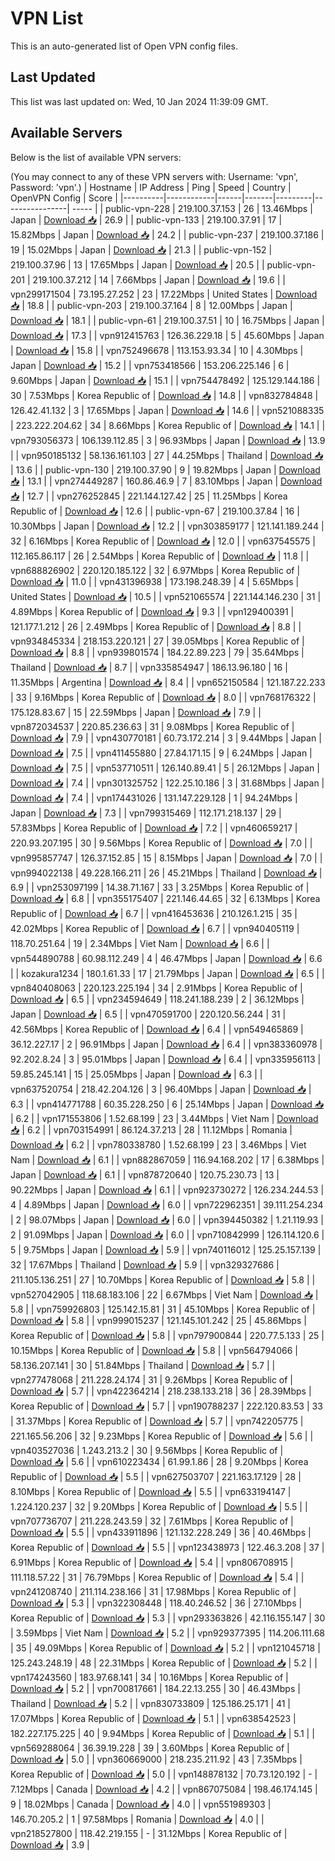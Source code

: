 # VPN List

This is an auto-generated list of Open VPN config files.

## Last Updated

This list was last updated on: Wed, 10 Jan 2024 11:39:09 GMT.

## Available Servers

Below is the list of available VPN servers:

(You may connect to any of these VPN servers with: Username: 'vpn', Password: 'vpn'.)
| Hostname | IP Address | Ping | Speed | Country | OpenVPN Config | Score |
|----------|------------|------|-------|---------|----------------| ----- |
| public-vpn-228 | 219.100.37.153 | 26 | 13.46Mbps | Japan | [Download 📥](./configs/server_0_JP.ovpn) | 26.9 |
| public-vpn-133 | 219.100.37.91 | 17 | 15.82Mbps | Japan | [Download 📥](./configs/server_1_JP.ovpn) | 24.2 |
| public-vpn-237 | 219.100.37.186 | 19 | 15.02Mbps | Japan | [Download 📥](./configs/server_2_JP.ovpn) | 21.3 |
| public-vpn-152 | 219.100.37.96 | 13 | 17.65Mbps | Japan | [Download 📥](./configs/server_3_JP.ovpn) | 20.5 |
| public-vpn-201 | 219.100.37.212 | 14 | 7.66Mbps | Japan | [Download 📥](./configs/server_4_JP.ovpn) | 19.6 |
| vpn299171504 | 73.195.27.252 | 23 | 17.22Mbps | United States | [Download 📥](./configs/server_5_US.ovpn) | 18.8 |
| public-vpn-203 | 219.100.37.164 | 8 | 12.00Mbps | Japan | [Download 📥](./configs/server_6_JP.ovpn) | 18.1 |
| public-vpn-61 | 219.100.37.51 | 10 | 16.75Mbps | Japan | [Download 📥](./configs/server_7_JP.ovpn) | 17.3 |
| vpn912415763 | 126.36.229.18 | 5 | 45.60Mbps | Japan | [Download 📥](./configs/server_8_JP.ovpn) | 15.8 |
| vpn752496678 | 113.153.93.34 | 10 | 4.30Mbps | Japan | [Download 📥](./configs/server_9_JP.ovpn) | 15.2 |
| vpn753418566 | 153.206.225.146 | 6 | 9.60Mbps | Japan | [Download 📥](./configs/server_10_JP.ovpn) | 15.1 |
| vpn754478492 | 125.129.144.186 | 30 | 7.53Mbps | Korea Republic of | [Download 📥](./configs/server_11_KR.ovpn) | 14.8 |
| vpn832784848 | 126.42.41.132 | 3 | 17.65Mbps | Japan | [Download 📥](./configs/server_12_JP.ovpn) | 14.6 |
| vpn521088335 | 223.222.204.62 | 34 | 8.66Mbps | Korea Republic of | [Download 📥](./configs/server_13_KR.ovpn) | 14.1 |
| vpn793056373 | 106.139.112.85 | 3 | 96.93Mbps | Japan | [Download 📥](./configs/server_14_JP.ovpn) | 13.9 |
| vpn950185132 | 58.136.161.103 | 27 | 44.25Mbps | Thailand | [Download 📥](./configs/server_15_TH.ovpn) | 13.6 |
| public-vpn-130 | 219.100.37.90 | 9 | 19.82Mbps | Japan | [Download 📥](./configs/server_16_JP.ovpn) | 13.1 |
| vpn274449287 | 160.86.46.9 | 7 | 83.10Mbps | Japan | [Download 📥](./configs/server_17_JP.ovpn) | 12.7 |
| vpn276252845 | 221.144.127.42 | 25 | 11.25Mbps | Korea Republic of | [Download 📥](./configs/server_18_KR.ovpn) | 12.6 |
| public-vpn-67 | 219.100.37.84 | 16 | 10.30Mbps | Japan | [Download 📥](./configs/server_19_JP.ovpn) | 12.2 |
| vpn303859177 | 121.141.189.244 | 32 | 6.16Mbps | Korea Republic of | [Download 📥](./configs/server_20_KR.ovpn) | 12.0 |
| vpn637545575 | 112.165.86.117 | 26 | 2.54Mbps | Korea Republic of | [Download 📥](./configs/server_21_KR.ovpn) | 11.8 |
| vpn688826902 | 220.120.185.122 | 32 | 6.97Mbps | Korea Republic of | [Download 📥](./configs/server_22_KR.ovpn) | 11.0 |
| vpn431396938 | 173.198.248.39 | 4 | 5.65Mbps | United States | [Download 📥](./configs/server_23_US.ovpn) | 10.5 |
| vpn521065574 | 221.144.146.230 | 31 | 4.89Mbps | Korea Republic of | [Download 📥](./configs/server_24_KR.ovpn) | 9.3 |
| vpn129400391 | 121.177.1.212 | 26 | 2.49Mbps | Korea Republic of | [Download 📥](./configs/server_25_KR.ovpn) | 8.8 |
| vpn934845334 | 218.153.220.121 | 27 | 39.05Mbps | Korea Republic of | [Download 📥](./configs/server_26_KR.ovpn) | 8.8 |
| vpn939801574 | 184.22.89.223 | 79 | 35.64Mbps | Thailand | [Download 📥](./configs/server_27_TH.ovpn) | 8.7 |
| vpn335854947 | 186.13.96.180 | 16 | 11.35Mbps | Argentina | [Download 📥](./configs/server_28_AR.ovpn) | 8.4 |
| vpn652150584 | 121.187.22.233 | 33 | 9.16Mbps | Korea Republic of | [Download 📥](./configs/server_29_KR.ovpn) | 8.0 |
| vpn768176322 | 175.128.83.67 | 15 | 22.59Mbps | Japan | [Download 📥](./configs/server_30_JP.ovpn) | 7.9 |
| vpn872034537 | 220.85.236.63 | 31 | 9.08Mbps | Korea Republic of | [Download 📥](./configs/server_31_KR.ovpn) | 7.9 |
| vpn430770181 | 60.73.172.214 | 3 | 9.44Mbps | Japan | [Download 📥](./configs/server_32_JP.ovpn) | 7.5 |
| vpn411455880 | 27.84.171.15 | 9 | 6.24Mbps | Japan | [Download 📥](./configs/server_33_JP.ovpn) | 7.5 |
| vpn537710511 | 126.140.89.41 | 5 | 26.12Mbps | Japan | [Download 📥](./configs/server_34_JP.ovpn) | 7.4 |
| vpn301325752 | 122.25.10.186 | 3 | 31.68Mbps | Japan | [Download 📥](./configs/server_35_JP.ovpn) | 7.4 |
| vpn174431026 | 131.147.229.128 | 1 | 94.24Mbps | Japan | [Download 📥](./configs/server_36_JP.ovpn) | 7.3 |
| vpn799315469 | 112.171.218.137 | 29 | 57.83Mbps | Korea Republic of | [Download 📥](./configs/server_37_KR.ovpn) | 7.2 |
| vpn460659217 | 220.93.207.195 | 30 | 9.56Mbps | Korea Republic of | [Download 📥](./configs/server_38_KR.ovpn) | 7.0 |
| vpn995857747 | 126.37.152.85 | 15 | 8.15Mbps | Japan | [Download 📥](./configs/server_39_JP.ovpn) | 7.0 |
| vpn994022138 | 49.228.166.211 | 26 | 45.21Mbps | Thailand | [Download 📥](./configs/server_40_TH.ovpn) | 6.9 |
| vpn253097199 | 14.38.71.167 | 33 | 3.25Mbps | Korea Republic of | [Download 📥](./configs/server_41_KR.ovpn) | 6.8 |
| vpn355175407 | 221.146.44.65 | 32 | 6.13Mbps | Korea Republic of | [Download 📥](./configs/server_42_KR.ovpn) | 6.7 |
| vpn416453636 | 210.126.1.215 | 35 | 42.02Mbps | Korea Republic of | [Download 📥](./configs/server_43_KR.ovpn) | 6.7 |
| vpn940405119 | 118.70.251.64 | 19 | 2.34Mbps | Viet Nam | [Download 📥](./configs/server_44_VN.ovpn) | 6.6 |
| vpn544890788 | 60.98.112.249 | 4 | 46.47Mbps | Japan | [Download 📥](./configs/server_45_JP.ovpn) | 6.6 |
| kozakura1234 | 180.1.61.33 | 17 | 21.79Mbps | Japan | [Download 📥](./configs/server_46_JP.ovpn) | 6.5 |
| vpn840408063 | 220.123.225.194 | 34 | 2.91Mbps | Korea Republic of | [Download 📥](./configs/server_47_KR.ovpn) | 6.5 |
| vpn234594649 | 118.241.188.239 | 2 | 36.12Mbps | Japan | [Download 📥](./configs/server_48_JP.ovpn) | 6.5 |
| vpn470591700 | 220.120.56.244 | 31 | 42.56Mbps | Korea Republic of | [Download 📥](./configs/server_49_KR.ovpn) | 6.4 |
| vpn549465869 | 36.12.227.17 | 2 | 96.91Mbps | Japan | [Download 📥](./configs/server_50_JP.ovpn) | 6.4 |
| vpn383360978 | 92.202.8.24 | 3 | 95.01Mbps | Japan | [Download 📥](./configs/server_51_JP.ovpn) | 6.4 |
| vpn335956113 | 59.85.245.141 | 15 | 25.05Mbps | Japan | [Download 📥](./configs/server_52_JP.ovpn) | 6.3 |
| vpn637520754 | 218.42.204.126 | 3 | 96.40Mbps | Japan | [Download 📥](./configs/server_53_JP.ovpn) | 6.3 |
| vpn414771788 | 60.35.228.250 | 6 | 25.14Mbps | Japan | [Download 📥](./configs/server_54_JP.ovpn) | 6.2 |
| vpn171553806 | 1.52.68.199 | 23 | 3.44Mbps | Viet Nam | [Download 📥](./configs/server_55_VN.ovpn) | 6.2 |
| vpn703154991 | 86.124.37.213 | 28 | 11.12Mbps | Romania | [Download 📥](./configs/server_56_RO.ovpn) | 6.2 |
| vpn780338780 | 1.52.68.199 | 23 | 3.46Mbps | Viet Nam | [Download 📥](./configs/server_57_VN.ovpn) | 6.1 |
| vpn882867059 | 116.94.168.202 | 17 | 6.38Mbps | Japan | [Download 📥](./configs/server_58_JP.ovpn) | 6.1 |
| vpn878720640 | 120.75.230.73 | 13 | 90.22Mbps | Japan | [Download 📥](./configs/server_59_JP.ovpn) | 6.1 |
| vpn923730272 | 126.234.244.53 | 4 | 4.89Mbps | Japan | [Download 📥](./configs/server_60_JP.ovpn) | 6.0 |
| vpn722962351 | 39.111.254.234 | 2 | 98.07Mbps | Japan | [Download 📥](./configs/server_61_JP.ovpn) | 6.0 |
| vpn394450382 | 1.21.119.93 | 2 | 91.09Mbps | Japan | [Download 📥](./configs/server_62_JP.ovpn) | 6.0 |
| vpn710842999 | 126.114.120.6 | 5 | 9.75Mbps | Japan | [Download 📥](./configs/server_63_JP.ovpn) | 5.9 |
| vpn740116012 | 125.25.157.139 | 32 | 17.67Mbps | Thailand | [Download 📥](./configs/server_64_TH.ovpn) | 5.9 |
| vpn329327686 | 211.105.136.251 | 27 | 10.70Mbps | Korea Republic of | [Download 📥](./configs/server_65_KR.ovpn) | 5.8 |
| vpn527042905 | 118.68.183.106 | 22 | 6.67Mbps | Viet Nam | [Download 📥](./configs/server_66_VN.ovpn) | 5.8 |
| vpn759926803 | 125.142.15.81 | 31 | 45.10Mbps | Korea Republic of | [Download 📥](./configs/server_67_KR.ovpn) | 5.8 |
| vpn999015237 | 121.145.101.242 | 25 | 45.86Mbps | Korea Republic of | [Download 📥](./configs/server_68_KR.ovpn) | 5.8 |
| vpn797900844 | 220.77.5.133 | 25 | 10.15Mbps | Korea Republic of | [Download 📥](./configs/server_69_KR.ovpn) | 5.8 |
| vpn564794066 | 58.136.207.141 | 30 | 51.84Mbps | Thailand | [Download 📥](./configs/server_70_TH.ovpn) | 5.7 |
| vpn277478068 | 211.228.24.174 | 31 | 9.26Mbps | Korea Republic of | [Download 📥](./configs/server_71_KR.ovpn) | 5.7 |
| vpn422364214 | 218.238.133.218 | 36 | 28.39Mbps | Korea Republic of | [Download 📥](./configs/server_72_KR.ovpn) | 5.7 |
| vpn190788237 | 222.120.83.53 | 33 | 31.37Mbps | Korea Republic of | [Download 📥](./configs/server_73_KR.ovpn) | 5.7 |
| vpn742205775 | 221.165.56.206 | 32 | 9.23Mbps | Korea Republic of | [Download 📥](./configs/server_74_KR.ovpn) | 5.6 |
| vpn403527036 | 1.243.213.2 | 30 | 9.56Mbps | Korea Republic of | [Download 📥](./configs/server_75_KR.ovpn) | 5.6 |
| vpn610223434 | 61.99.1.86 | 28 | 9.20Mbps | Korea Republic of | [Download 📥](./configs/server_76_KR.ovpn) | 5.5 |
| vpn627503707 | 221.163.17.129 | 28 | 8.10Mbps | Korea Republic of | [Download 📥](./configs/server_77_KR.ovpn) | 5.5 |
| vpn633194147 | 1.224.120.237 | 32 | 9.20Mbps | Korea Republic of | [Download 📥](./configs/server_78_KR.ovpn) | 5.5 |
| vpn707736707 | 211.228.243.59 | 32 | 7.61Mbps | Korea Republic of | [Download 📥](./configs/server_79_KR.ovpn) | 5.5 |
| vpn433911896 | 121.132.228.249 | 36 | 40.46Mbps | Korea Republic of | [Download 📥](./configs/server_80_KR.ovpn) | 5.5 |
| vpn123438973 | 122.46.3.208 | 37 | 6.91Mbps | Korea Republic of | [Download 📥](./configs/server_81_KR.ovpn) | 5.4 |
| vpn806708915 | 111.118.57.22 | 31 | 76.79Mbps | Korea Republic of | [Download 📥](./configs/server_82_KR.ovpn) | 5.4 |
| vpn241208740 | 211.114.238.166 | 31 | 17.98Mbps | Korea Republic of | [Download 📥](./configs/server_83_KR.ovpn) | 5.3 |
| vpn322308448 | 118.40.246.52 | 36 | 27.10Mbps | Korea Republic of | [Download 📥](./configs/server_84_KR.ovpn) | 5.3 |
| vpn293363826 | 42.116.155.147 | 30 | 3.59Mbps | Viet Nam | [Download 📥](./configs/server_85_VN.ovpn) | 5.2 |
| vpn929377395 | 114.206.111.68 | 35 | 49.09Mbps | Korea Republic of | [Download 📥](./configs/server_86_KR.ovpn) | 5.2 |
| vpn121045718 | 125.243.248.19 | 48 | 22.31Mbps | Korea Republic of | [Download 📥](./configs/server_87_KR.ovpn) | 5.2 |
| vpn174243560 | 183.97.68.141 | 34 | 10.16Mbps | Korea Republic of | [Download 📥](./configs/server_88_KR.ovpn) | 5.2 |
| vpn700817661 | 184.22.13.255 | 30 | 46.43Mbps | Thailand | [Download 📥](./configs/server_89_TH.ovpn) | 5.2 |
| vpn830733809 | 125.186.25.171 | 41 | 17.07Mbps | Korea Republic of | [Download 📥](./configs/server_90_KR.ovpn) | 5.1 |
| vpn638542523 | 182.227.175.225 | 40 | 9.94Mbps | Korea Republic of | [Download 📥](./configs/server_91_KR.ovpn) | 5.1 |
| vpn569288064 | 36.39.19.228 | 39 | 3.60Mbps | Korea Republic of | [Download 📥](./configs/server_92_KR.ovpn) | 5.0 |
| vpn360669000 | 218.235.211.92 | 43 | 7.35Mbps | Korea Republic of | [Download 📥](./configs/server_93_KR.ovpn) | 5.0 |
| vpn148878132 | 70.73.120.192 | - | 7.12Mbps | Canada | [Download 📥](./configs/server_94_CA.ovpn) | 4.2 |
| vpn867075084 | 198.46.174.145 | 9 | 18.02Mbps | Canada | [Download 📥](./configs/server_95_CA.ovpn) | 4.0 |
| vpn551989303 | 146.70.205.2 | 1 | 97.58Mbps | Romania | [Download 📥](./configs/server_96_RO.ovpn) | 4.0 |
| vpn218527800 | 118.42.219.155 | - | 31.12Mbps | Korea Republic of | [Download 📥](./configs/server_97_KR.ovpn) | 3.9 |
